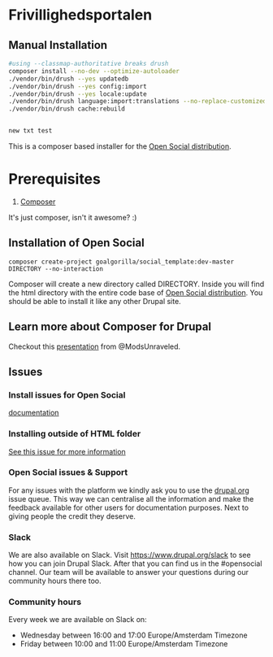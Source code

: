 # Frivillighedsportalen

## Manual Installation

```sh
#using --classmap-authoritative breaks drush
composer install --no-dev --optimize-autoloader
./vendor/bin/drush --yes updatedb
./vendor/bin/drush --yes config:import
./vendor/bin/drush --yes locale:update
./vendor/bin/drush language:import:translations --no-replace-customized
./vendor/bin/drush cache:rebuild


new txt test
```


This is a composer based installer for the [Open Social distribution](http://www.drupal.org/project/social).

# Prerequisites

1. [Composer](https://getcomposer.org/download/)

It's just composer, isn't it awesome? :)

## Installation of Open Social

```
composer create-project goalgorilla/social_template:dev-master DIRECTORY --no-interaction
```

Composer will create a new directory called DIRECTORY. Inside you will find the html directory with the entire code base of [Open Social distribution](http://www.drupal.org/project/social). You should be able to install it like any other Drupal site. 

## Learn more about Composer for Drupal

Checkout this [presentation](https://docs.google.com/presentation/d/1gxcxT6o47xVrfsZ7ZSQKjBRT-gfE54A1Z9kjvvGHwCo/edit#slide=id.p) from @ModsUnraveled.

## Issues

### Install issues for Open Social
[documentation](https://www.drupal.org/docs/8/distributions/open-social/installing-and-updating)

### Installing outside of HTML folder
[See this issue for more information](https://www.drupal.org/project/social/issues/2792543#comment-11591981)

### Open Social issues & Support
For any issues with the platform we kindly ask you to use the [drupal.org](http://www.drupal.org/project/issues/social) issue queue. This way we can centralise all the information and make the feedback available for other users for documentation purposes. Next to giving people the credit they deserve.

### **Slack**
We are also available on Slack. Visit https://www.drupal.org/slack to see how you can join Drupal Slack. After that you can find us in the #opensocial channel. Our team will be available to answer your questions during our community hours there too.

### **Community hours**
 Every week we are available on Slack on:
 - Wednesday between 16:00 and 17:00 Europe/Amsterdam Timezone
- Friday between 10:00 and 11:00 Europe/Amsterdam Timezone


